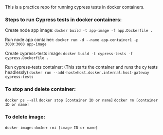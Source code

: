 This is a practice repo for running cypress tests in docker containers. 


### Steps to run Cypress tests in docker containers:

Create node app image:
`docker build -t app-image -f app.Dockerfile .`

Run node app container:
`docker run -d --name app-container1 -p 3000:3000 app-image`


Create cypress-tests image:
`docker build -t cypress-tests -f cypress.Dockerfile .`

Run cypress-tests container: 
(This starts the container and runs the cy tests headlessly)
`docker run --add-host=host.docker.internal:host-gateway cypress-tests`



### To stop and delete container:

`docker ps --all`
`docker stop [container ID or name]`
`docker rm [container ID or name]`

### To delete image:

`docker images`
`docker rmi [image ID or name]`